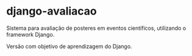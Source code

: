 # django-avaliacao
Sistema para avaliação de posteres em eventos científicos, utilizando o framework Django.

Versão com objetivo de aprendizagem do Django.
